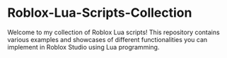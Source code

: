 # Roblox-Lua-Scripts-Collection
Welcome to my collection of Roblox Lua scripts! This repository contains various examples and showcases of different functionalities you can implement in Roblox Studio using Lua programming.
